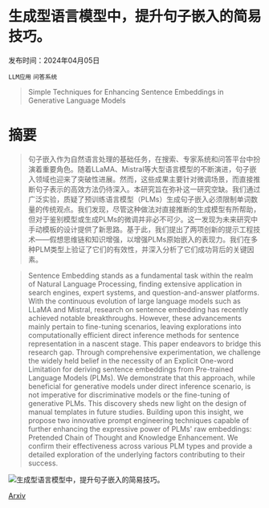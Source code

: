 # 生成型语言模型中，提升句子嵌入的简易技巧。

发布时间：2024年04月05日

`LLM应用` `问答系统`

> Simple Techniques for Enhancing Sentence Embeddings in Generative Language Models

# 摘要

> 句子嵌入作为自然语言处理的基础任务，在搜索、专家系统和问答平台中扮演着重要角色。随着LLaMA、Mistral等大型语言模型的不断演进，句子嵌入领域也迎来了突破性进展。然而，这些成果主要针对微调场景，而直接推断句子表示的高效方法仍待深入。本研究旨在弥补这一研究空缺。我们通过广泛实验，质疑了预训练语言模型（PLMs）生成句子嵌入必须限制单词数量的传统观点。我们发现，尽管这种做法对直接推断的生成模型有所帮助，但对于鉴别模型或生成PLMs的微调并非必不可少。这一发现为未来研究中手动模板的设计提供了新思路。基于此，我们提出了两项创新的提示工程技术——假想思维链和知识增强，以增强PLMs原始嵌入的表现力。我们在多种PLM类型上验证了它们的有效性，并深入分析了它们成功背后的关键因素。

> Sentence Embedding stands as a fundamental task within the realm of Natural Language Processing, finding extensive application in search engines, expert systems, and question-and-answer platforms. With the continuous evolution of large language models such as LLaMA and Mistral, research on sentence embedding has recently achieved notable breakthroughs. However, these advancements mainly pertain to fine-tuning scenarios, leaving explorations into computationally efficient direct inference methods for sentence representation in a nascent stage. This paper endeavors to bridge this research gap. Through comprehensive experimentation, we challenge the widely held belief in the necessity of an Explicit One-word Limitation for deriving sentence embeddings from Pre-trained Language Models (PLMs). We demonstrate that this approach, while beneficial for generative models under direct inference scenario, is not imperative for discriminative models or the fine-tuning of generative PLMs. This discovery sheds new light on the design of manual templates in future studies. Building upon this insight, we propose two innovative prompt engineering techniques capable of further enhancing the expressive power of PLMs' raw embeddings: Pretended Chain of Thought and Knowledge Enhancement. We confirm their effectiveness across various PLM types and provide a detailed exploration of the underlying factors contributing to their success.

![生成型语言模型中，提升句子嵌入的简易技巧。](../../../paper_images/2404.03921/x1.png)

[Arxiv](https://arxiv.org/abs/2404.03921)